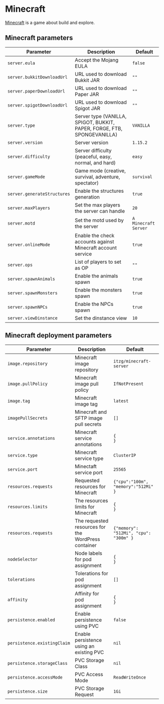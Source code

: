 # Minecraft

[Minecraft](https://minecraft.net/) is a game about build and explore.

## Minecraft parameters

| Parameter                   | Description                                                             | Default              |
| --                          | --                                                                      | --                   |
| `server.eula`               | Accept the Mojang EULA                                                  | `false`              |
| `server.bukkitDownloadUrl`  | URL used to download Bukkit JAR                                         | `""`                 |
| `server.paperDownloadUrl`   | URL used to download Paper JAR                                          | `""`                 |
| `server.spigotDownloadUrl`  | URL used to download Spigot JAR                                         | `""`                 |
| `server.type`               | Server type (VANILLA, SPIGOT, BUKKIT, PAPER, FORGE, FTB, SPONGEVANILLA) | `VANILLA`            |
| `server.version`            | Server version                                                          | `1.15.2`             |
| `server.difficulty`         | Server difficulty (peaceful, easy, normal, and hard)                    | `easy`               |
| `server.gameMode`           | Game mode (creative, survival, adventure, spectator)                    | `survival`           |
| `server.generateStructures` | Enable the structures generation                                        | `true`               |
| `server.maxPlayers`         | Set the max players the server can handle                               | `20`                 |
| `server.motd`               | Set the motd used by the server                                         | `A Minecraft Server` |
| `server.onlineMode`         | Enable the check accounts against Minecraft account service             | `true`               |
| `server.ops`                | List of players to set as OP                                            | `""`                 |
| `server.spawnAnimals`       | Enable the animals spawn                                                | `true`               |
| `server.spawnMonsters`      | Enable the monsters spawn                                               | `true`               |
| `server.spawnNPCs`          | Enable the NPCs spawn                                                   | `true`               |
| `server.viewDinstance`      | Set the dinstance view                                                  | `10`                 |

## Minecraft deployment parameters

| Parameter                   | Description                                         | Default                               |
| --                          | --                                                  | --                                    |
| `image.repository`          | Minecraft image repository                          | `itzg/minecraft-server`               |
| `image.pullPolicy`          | Minecraft image pull policy                         | `IfNotPresent`                        |
| `image.tag`                 | Minecraft image tag                                 | `latest`                              |
| `imagePullSecrets`          | Minecraft and SFTP image pull secrets               | `[]`                                  |
| `service.annotations`       | Minecraft service annotations                       | `{                                 }` |
| `service.type`              | Minecraft service type                              | `ClusterIP`                           |
| `service.port`              | Minectaft service port                              | `25565`                               |
| `resources.requests`        | Requested resources for Minecraft                   | `{"cpu":"100m", "memory":"512Mi"   }` |
| `resources.limits`          | The resources limits for Minecraft                  | `{                                 }` |
| `resources.requests`        | The requested resources for the WordPress container | `{"memory": "512Mi", "cpu": "300m" }` |
| `nodeSelector`              | Node labels for pod assignment                      | `{                                 }` |
| `tolerations`               | Tolerations for pod assignment                      | `[]`                                  |
| `affinity`                  | Affinity for pod assignment                         | `{                                 }` |
| `persistence.enabled`       | Enable persistence using PVC                        | `false`                               |
| `persistence.existingClaim` | Enable persistence using an existing PVC            | `nil`                                 |
| `persistence.storageClass`  | PVC Storage Class                                   | `nil`                                 |
| `persistence.accessMode`    | PVC Access Mode                                     | `ReadWriteOnce`                       |
| `persistence.size`          | PVC Storage Request                                 | `1Gi`                                 |
